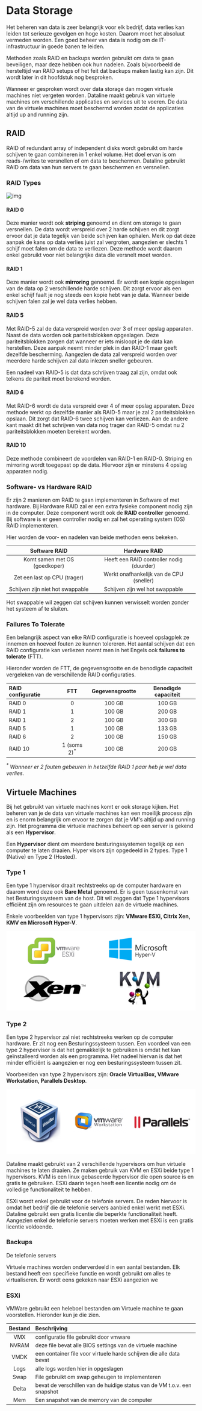# Data Storage

Het beheren van data is zeer belangrijk voor elk bedrijf, data verlies kan leiden tot serieuze gevolgen en hoge kosten. Daarom moet het absoluut vermeden worden. Een goed beheer van data is nodig om de IT-infrastructuur in goede banen te leiden.

Methoden zoals RAID en backups worden gebruikt om data te gaan beveiligen, maar deze hebben ook hun nadelen. Zoals bijvoorbeeld de hersteltijd van RAID setups of het feit dat backups maken lastig kan zijn. Dit wordt later in dit hoofdstuk nog besproken.

Wanneer er gesproken wordt over data storage dan mogen virtuele machines niet vergeten worden. Dataline maakt gebruik van virtuele machines om verschillende applicaties en services uit te voeren. De data van de virtuele machines moet beschermd worden zodat de applicaties altijd up and running zijn.

<!-- In dit hoofdstuk worden enkele principes besproken op het vlak van storage en de opslag van virtuele servers. -->

## RAID

RAID of redundant array of independent disks wordt gebruikt om harde schijven te gaan combineren in 1 enkel volume. Het doel ervan is om reads-/writes te versnellen of om data te beschermen. Dataline gebruikt RAID om data van hun servers te gaan beschermen en versnellen. 

### RAID Types

![img](./img/RAID.png)

#### RAID 0

Deze manier wordt ook **striping** genoemd en dient om storage te gaan versnellen. De data wordt verspreid over 2 harde schijven en dit zorgt ervoor dat je data tegelijk van beide schijven kan ophalen. Merk op dat deze aanpak de kans op data verlies juist zal vergroten, aangezien er slechts 1 schijf moet falen om de data te verliezen. Deze methode wordt daarom enkel gebruikt voor niet belangrijke data die versnelt moet worden.

#### RAID 1

Deze manier wordt ook **mirroring** genoemd. Er wordt een kopie opgeslagen van de data op 2 verschillende harde schijven. Dit zorgt ervoor als een enkel schijf faalt je nog steeds een kopie hebt van je data. Wanneer beide schijven falen zal je wel data verlies hebben.

#### RAID 5

Met RAID-5 zal de data verspreid worden over 3 of meer opslag apparaten. Naast de data worden ook pariteitsblokken opgeslagen. Deze pariteitsblokken zorgen dat wanneer er iets misloopt je de data kan herstellen. Deze aanpak neemt minder plek in dan RAID-1 maar geeft dezelfde bescherming. Aangezien de data zal verspreid worden over meerdere harde schijven zal data inlezen sneller gebeuren. 

Een nadeel van RAID-5 is dat data schrijven traag zal zijn, omdat ook telkens de pariteit moet berekend worden.

#### RAID 6

Met RAID-6 wordt de data verspreid over 4 of meer opslag apparaten. Deze methode werkt op dezelfde manier als RAID-5 maar je zal 2 pariteitsblokken opslaan. Dit zorgt dat RAID-6 twee schijven kan verliezen. Aan de andere kant maakt dit het schrijven van data nog trager dan RAID-5 omdat nu 2 pariteitsblokken moeten berekent worden.

#### RAID 10

Deze methode combineert de voordelen van RAID-1 en RAID-0. Striping en mirroring wordt toegepast op de data. Hiervoor zijn er minstens 4 opslag apparaten nodig.


### Software- vs Hardware RAID

Er zijn 2 manieren om RAID te gaan implementeren in Software of met hardware. Bij Hardware RAID zal er een extra fysieke component nodig zijn in de computer. Deze component wordt ook de **RAID controller** genoemd. Bij software is er geen controller nodig en zal het operating system (OS) RAID implementeren. 

Hier worden de voor- en nadelen van beide methoden eens bekeken.

| Software RAID | Hardware RAID |
| :---: | :---: |
| Komt samen met OS (goedkoper) | Heeft een RAID controller nodig (duurder) |
| Zet een last op CPU (trager) | Werkt onafhankelijk van de CPU (sneller) |
| Schijven zijn niet hot swappable | Schijven zijn wel hot swappable |

Hot swappable wil zeggen dat schijven kunnen verwisselt worden zonder het systeem af te sluiten.


### Failures To Tolerate

Een belangrijk aspect van elke RAID configuratie is hoeveel opslagplek ze innemen en hoeveel fouten ze kunnen tolereren. Het aantal schijven dat een RAID configuratie kan verliezen noemt men in het Engels ook **failures to tolerate** (FTT).

Hieronder worden de FTT, de gegevensgrootte en de benodigde capaciteit vergeleken van de verschillende RAID configuraties.

| RAID configuratie | FTT | Gegevensgrootte | Benodigde capaciteit  |
| :--- | :---: | :---: | :---: |
| RAID 0 | 0 | 100 GB | 100 GB |
| RAID 1 | 1 | 100 GB | 200 GB |
| RAID 1 | 2 | 100 GB | 300 GB |
| RAID 5 | 1 | 100 GB | 133 GB |
| RAID 6 | 2 | 100 GB | 150 GB |
| RAID 10 | 1 (soms 2)<sup>*</sup> | 100 GB | 200 GB |

*<sup>\*</sup> Wanneer er 2 fouten gebeuren in hetzelfde RAID 1 paar heb je wel data verlies.*

## Virtuele Machines

Bij het gebruikt van virtuele machines komt er ook storage kijken. Het beheren van je de data van virtuele machines kan een moeilijk process zijn en is enorm belangrijk om ervoor te zorgen dat je VM's altijd up and running zijn. Het programma die virtuele machines beheert op een server is gekend als een **Hypervisor**.

Een **Hypervisor** dient om meerdere besturingssystemen tegelijk op een computer te laten draaien. Hyper visors zijn opgedeeld in 2 types. Type 1 (Native) en Type 2 (Hosted).

### Type 1

Een type 1 hypervisor draait rechtstreeks op de computer hardware en daarom word deze ook **Bare Metal** genoemd. Er is geen tussenkomst van het Besturingssysteem van de host. Dit wil zeggen dat Type 1 hypervisors efficiënt zijn om resources te gaan uitdelen aan de virtuele machines.

Enkele voorbeelden van type 1 hypervisors zijn: **VMware ESXi, Citrix Xen, KMV en Microsoft Hyper-V**.

![type1](./img/type.png)

### Type 2

Een type 2 hypervisor zal niet rechtstreeks werken op de computer hardware. Er zit nog een Besturingssysteem tussen. Een voordeel van een type 2 hypervisor is dat het gemakkelijk te gebruiken is omdat het kan geïnstalleerd worden als een programma. Het nadeel hiervan is dat het minder efficiënt is aangezien er nog een besturingssysteem tussen zit. 

Voorbeelden van type 2 hypervisors zijn: **Oracle VirtualBox, VMware Workstation, Parallels Desktop**.

![type1](./img/type2.png)


Dataline maakt gebruikt van 2 verschillende hypervisors om hun virtuele machines te laten draaien. Ze maken gebruik van KVM en ESXi beide type 1 hypervisors. KVM is een linux gebaseerde hypervisor die open source is en gratis te gebruiken. ESXi daarin tegen heeft een licentie nodig om de volledige functionaliteit te hebben. 

ESXi wordt enkel gebruikt voor de telefonie servers. De reden hiervoor is omdat het bedrijf die de telefonie servers aanbied enkel werkt met ESXi. Dataline gebruikt een gratis licentie die beperkte functionaliteit heeft. Aangezien enkel de telefonie servers moeten werken met ESXi is een gratis licentie voldoende.

### Backups

De telefonie servers 

Virtuele machines worden onderverdeeld in een aantal bestanden. Elk bestand heeft een specifieke functie en wordt gebruikt om alles te virtualiseren. Er wordt eens gekeken naar ESXi aangezien we 

### ESXi

VMWare gebruikt een heleboel bestanden om Virtuele machine te gaan voorstellen. Hieronder kun je die zien.

| Bestand | Beschrijving |
| :---: | :--- |
| VMX | configuratie file gebruikt door vmware |
| NVRAM | deze file bevat alle BIOS settings van de virtuele machine |
| VMDK | een container file voor virtuele harde schijven die alle data bevat  |
| Logs | alle logs worden hier in opgeslagen |
| Swap | File gebruikt om swap geheugen te implementeren |
| Delta | bevat de verschillen van de huidige status van de VM t.o.v. een snapshot |
| Mem | Een snapshot van de memory van de computer |

